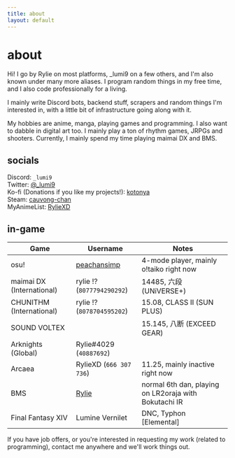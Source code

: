 ```yaml
---
title: about
layout: default
---
```


<div class="title">
    <h1>about</h1>
</div>

Hi! I go by Rylie on most platforms, \_lumi9 on a few others, and I'm also known
under many more aliases. I program random things in my free time, and I also
code professionally for a living.

I mainly write Discord bots, backend stuff, scrapers and random things I'm
interested in, with a little bit of infrastructure going along with it.

My hobbies are anime, manga, playing games and programming. I also want to
dabble in digital art too. I mainly play a ton of rhythm games, JRPGs and
shooters. Currently, I mainly spend my time playing maimai DX and BMS.

## socials

Discord: `_lumi9`  
Twitter: [@\_lumi9](https://twitter.com/@_lumi9)  
Ko-fi (Donations if you like my projects!): [kotonya](https://ko-fi.com/kotonya)  
Steam: [cauvong-chan](https://steamcommunity.com/id/cauvong-chan)  
MyAnimeList: [RylieXD](https://myanimelist.net/profile/RylieXD)

## in-game

| Game                      | Username                                        | Notes                                                 |
| ------------------------- | ----------------------------------------------- | ----------------------------------------------------- |
| osu!                      | [peachansimp](https://osu.ppy.sh/u/peachansimp) | 4-mode player, mainly o!taiko right now               |
| maimai DX (International) | rylie !? (`8077794290292`)                      | 14485, 六段 (UNiVERSE+)                               |
| CHUNITHM (International)  | rylie !? (`8078704595202`)                      | 15.08, CLASS II (SUN PLUS)                            |
| SOUND VOLTEX              |                                                 | 15.145, 八断 (EXCEED GEAR)                            |
| Arknights (Global)        | Rylie#4029 (`40887692`)                         |                                                       |
| Arcaea                    | RylieXD (`666 307 736`)                         | 11.25, mainly inactive right now                      |
| BMS                       | [Rylie](https://bokutachi.xyz/u/Rylie)          | normal 6th dan, playing on LR2oraja with Bokutachi IR |
| Final Fantasy XIV         | Lumine Vernilet                                 | DNC, Typhon [Elemental]                               |

If you have job offers, or you're interested in requesting my work (related to
programming), contact me anywhere and we'll work things out.
